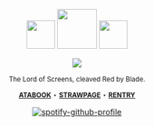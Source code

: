 <div align="center">

<img src="https://files.catbox.moe/pvvf2s.gif" width="50px"> <img src="https://deltarune.wiki/images/Tenna_overworld_snap.gif?cb=klfdse" width="70px"> <img src="https://files.catbox.moe/73bvny.gif" width="50px">

![](https://komarev.com/ghpvc/?username=THATGREATDAY&color=da1f52&label=IloveTV!)

<sup> The Lord of Screens, cleaved Red by Blade. </sup>

<div align="center">

<sup> [**ATABOOK**](https://greatday.atabook.org) ⋆ [**STRAWPAGE**](https://seatreasure.straw.page) ⋆ [**RENTRY**](https://rentry.co/CYBERTV)</sup>

[![spotify-github-profile](https://spotify-github-profile.kittinanx.com/api/view?uid=f2n6prthunxkl481yp07tfdlz&cover_image=true&theme=natemoo-re&show_offline=false&background_color=121212&interchange=false&bar_color=992d1a&bar_color_cover=false)](https://github.com/kittinan/spotify-github-profile)
